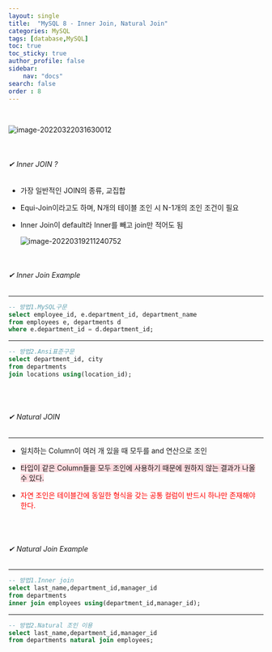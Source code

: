 ```yaml
---
layout: single
title:  "MySQL 8 - Inner Join, Natural Join"
categories: MySQL
tags: [database,MySQL]
toc: true
toc_sticky: true
author_profile: false
sidebar:
    nav: "docs"
search: false
order : 8
---
```


<br>

![image-20220322031630012](../../../images/db/image-20220322031630012.png)


<br>

###### ✔ Inner JOIN ?

- 가장 일반적인 JOIN의 종류, 교집합

- Equi-Join이라고도 하며, N개의 테이블 조인 시 N-1개의 조인 조건이 필요

- Inner Join이 default라 Inner를 빼고 join만 적어도 됨

  ![image-20220319211240752](../../images/db/2022-03-19-db-innerjoin/image-20220319211240752.png)

<br>

###### ✔ Inner Join Example

------------------------------------------------------------------



``` sql
-- 방법1.MySQL구문
select employee_id, e.department_id, department_name
from employees e, departments d
where e.department_id = d.department_id;
```

----------

``` sql
-- 방법2.Ansi표준구문
select department_id, city
from departments 
join locations using(location_id);
```

<br>

<br>

###### ✔ Natural JOIN

------------------------------------------------------------------

- 일치하는 Column이 여러 개 있을 때 모두를 and 연산으로 조인

- <span style="background-color:#ffdce0">타입이 같은 Column들을 모두 조인에 사용하기 때문에 원하지 않는 결과가 나올 수 있다.</span>

- <span style="color:red">자연 조인은 테이블간에 동일한 형식을 갖는 공통 컬럼이 반드시 하나만 존재해야 한다.</span>

  

<br>

<br>

###### ✔ Natural Join Example

------------------------------------------------------------------

``` sql
-- 방법1.Inner join
select last_name,department_id,manager_id
from departments 
inner join employees using(department_id,manager_id);
```

-------------

``` sql
-- 방법2.Natural 조인 이용
select last_name,department_id,manager_id
from departments natural join employees;
```

<br>
